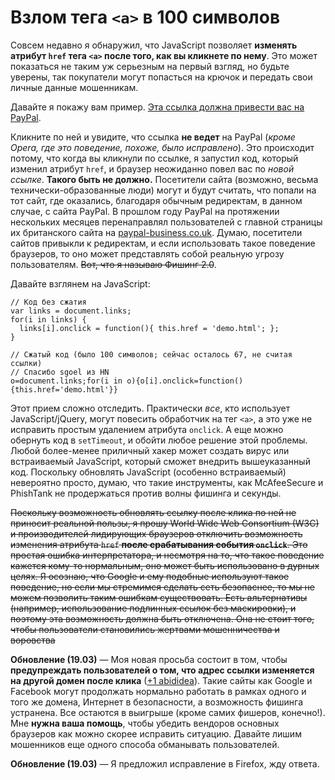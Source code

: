# Взлом тега `<a>` в 100 символов

Совсем недавно я обнаружил, что JavaScript позволяет **изменять атрибут `href`
тега `<a>` после того, как вы кликнете по нему**. Это может показаться не
таким уж серьезным на первый взгляд, но будьте уверены, так покупатели могут
попасться на крючок и передать свои личные данные мошенникам.

Давайте я покажу вам пример. <a href="http://www.paypal.co.uk/"
onclick="this.href='demo.html'">Эта ссылка должна привести вас на
PayPal</a>.

Кликните по ней и увидите, что ссылка **не ведет** на PayPal (*кроме Opera,
где это поведение, похоже, было исправлено*). Это происходит потому, что когда
вы кликнули по ссылке, я запустил код, который изменил атрибут `href`, и
браузер неожиданно повел вас по *новой ссылке*. **Такого быть не должно.**
Посетители сайта (возможно, весьма технически-образованные люди) могут и будут
считать, что попали на тот сайт, где оказались, благодаря обычным редиректам,
в данном случае, с сайта PayPal. В прошлом году PayPal на протяжении
нескольких месяцев перенаправлял пользователей с главной страницы их
британского сайта на [paypal-business.co.uk][1]. Думаю, посетители сайтов
привыкли к редиректам, и если использовать такое поведение браузеров, то оно
может представлять собой реальную угрозу пользователям. <s>Вот, что я называю
Фишинг 2.0</s>.

Давайте взглянем на JavaScript:

    // Код без сжатия
    var links = document.links;
    for(i in links) {
      links[i].onclick = function(){ this.href = 'demo.html'; };
    }

    // Сжатый код (было 100 символов; сейчас осталось 67, не считая ссылки)
    // Спасибо sgoel из HN
    o=document.links;for(i in o){o[i].onclick=function(){this.href='demo.html'}}

Этот прием сложно отследить. Практически *все*, кто использует
JavaScript/jQuery, могут повесить обработчик на тег `<a>`, а это уже не
исправить простым удалением атрибута `onclick`. А еще можно обернуть код в
`setTimeout`, и обойти любое решение этой проблемы. Любой более-менее
приличный хакер может создать вирус или встраиваемый JavaScript, который
сможет внедрить вышеуказанный код. Поскольку обновлять JavaScript (особенно
встраиваемый) невероятно просто, думаю, что такие инструменты, как
McAfeeSecure и PhishTank не продержаться против волны фишинга и секунды.

<s>Поскольку возможность обновлять ссылку после клика по ней не приносит
реальной пользы, я прошу World Wide Web Consortium (W3C) и производителей
лидирующих браузеров отключить возможность изменения атрибута `href` **после
срабатывания события `onclick`**. Это простая ошибка интерпретатора, и несмотря
на то, что такое поведение кажется кому-то нормальным, оно может быть
использовано в дурных целях. Я осознаю, что Google и ему подобные используют
такое поведение, но если мы стремимся сделать cеть безопаснее, то мы не можем
позволить таким ошибкам существовать. Есть альтернативы (например,
использование подлинных ссылок без маскировки), и поэтому эта возможность
должна быть отключена. Она не стоит того, чтобы пользователи становились
жертвами мошенничества и воровства</s>

**Обновление (19.03)** — Моя новая просьба состоит в том, чтобы **предупреждать
пользователей о том, что адрес ссылки изменяется на другой домен после клика**
([+1 abididea][2]). Такие сайты как Google и Facebook могут продолжать
нормально работать в рамках одного и того же домена, Интернет в безопасности,
а возможность фишинга устранена. Все остаются в выигрыше (кроме самих
фишеров, конечно!). Мне **нужна ваша помощь**, чтобы убедить вендоров основных
браузеров как можно скорее исправить ситуацию. Давайте лишим мошенников еще
одного способа обманывать пользователей.

**Обновление (19.03)** — Я предложил исправление в Firefox, жду ответа.

[1]: http://paypal-business.co.uk/
[2]: http://www.reddit.com/user/abadidea
